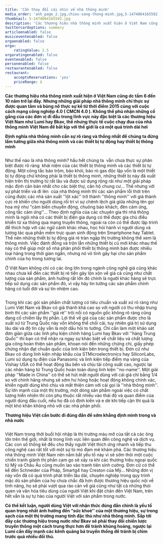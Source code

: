 ```yaml
---
title: 'Cần thay đổi cái nhìn về nhà thông minh'
media_order: 'anh_page_2.jpg,chieu-sang-thong-minh.jpg,5-1474864165592.jpg'
thumbnail: 5-1474864165592.jpg
description: 'Các thương hiệu nhà thông minh xuất hiện ở Việt Nam cũng dc tầm 6 đến 10 năm trở lại đây. Nhưng những giải pháp nhà thông minh chỉ thực sự được quan tâm và bùng nổ thực sự kể từ thời điểm 2015 cùng với cuộc cách mạng công nghiệp 4.0 ( CMCN 4.0 ). Không thể phủ nhận những cố gắng của các đơn vị đi đầu trong lĩnh vực này đặc biệt là các thương hiệu Việt Nam như Lumi hay Bkav, thế nhưng thực tế cuộc chạy đua của nhà thông minh Việt Nam để bắt kịp với thế giới là cả một quá trình dài hơi'
twittercardoptions: summary
articleenabled: false
musiceventenabled: false
orgaenabled: false
orga:
    ratingValue: 2.5
orgaratingenabled: false
eventenabled: false
personenabled: false
restaurantenabled: false
restaurant:
    acceptsReservations: 'yes'
    priceRange: $
---
```


<div class="col-sm-9 post_content">
<p><strong>C&aacute;c thương hiệu nh&agrave; th&ocirc;ng minh xuất hiện ở Việt Nam cũng dc tầm 6 đến 10 năm trở lại đ&acirc;y.&nbsp;Nhưng những giải ph&aacute;p nh&agrave; th&ocirc;ng minh chỉ thực sự được quan t&acirc;m v&agrave; b&ugrave;ng nổ thực sự kể từ thời điểm 2015 c&ugrave;ng với cuộc c&aacute;ch mạng c&ocirc;ng nghiệp 4.0 ( CMCN 4.0 ). Kh&ocirc;ng thể phủ nhận những cố gắng của c&aacute;c đơn vị đi đầu trong lĩnh vực n&agrave;y đặc biệt l&agrave; c&aacute;c thương hiệu Việt Nam như Lumi hay Bkav, thế nhưng thực tế cuộc chạy đua của nh&agrave; th&ocirc;ng minh Việt Nam để bắt kịp với thế giới l&agrave; cả một qu&aacute; tr&igrave;nh d&agrave;i hơi</strong></p>
<p><strong>Định nghĩa nh&agrave; th&ocirc;ng minh cần sự r&otilde; r&agrave;ng v&agrave; thồng nhất để ch&uacute;ng ta đừng lầm tưởng giữa nh&agrave; th&ocirc;ng minh v&agrave; c&aacute;c thiết bị tự động hay thiết bị th&ocirc;ng minh</strong></p>
<p><img src="/giahan/tin-tuc/can-thay-doi-cai-nhin-ve-nha-thong-minh/5-1474864165592.jpg" alt="" /></p>
<p>Như thế n&agrave;o l&agrave; nh&agrave; th&ocirc;ng minh? hầu hết ch&uacute;ng ta&nbsp; vẫn chưa thực sự ph&acirc;n biệt được r&otilde; r&agrave;ng&nbsp; kh&aacute;i niệm của c&aacute;c thiết bị th&ocirc;ng minh v&agrave; c&aacute;c thiết bị tự động. Một c&ocirc;ng tắc b&aacute;o trộm, b&aacute;o kh&oacute;i, b&aacute;o r&ograve; gas độc lập vốn l&agrave; một thiết bị tự động chứ kh&ocirc;ng phải l&agrave; thiết bị th&ocirc;ng minh, những thiết bị n&agrave;y đ&atilde; xuất hiện tr&ecirc;n thị trường từ rất l&acirc;u v&agrave; được sử dụng rộng r&atilde;i như một giải ph&aacute;p mặc định căn bản nhất cho c&aacute;c biệt thự, căn hộ chung cư... Thế nhưng với sự&nbsp;ph&aacute;t triển v&agrave; đi l&ecirc;n&nbsp;&nbsp;của nh&agrave; th&ocirc;ng minh th&igrave; c&aacute;c sản phẩm lỗi thời tr&ecirc;n cũng được c&aacute;c nh&agrave; sản xuất ''lột x&aacute;c'' trở th&agrave;nh ''th&ocirc;ng minh'' với gi&aacute; th&agrave;nh cực rẻ khiến cho người d&ugrave;ng rối tr&iacute; v&igrave; sự ch&ecirc;nh lệch gi&aacute; giữa những t&ecirc;n gọi hoa mỹ như "cảm biến chuyển động, chu&ocirc;ng b&aacute;o kh&aacute;ch, đ&egrave;n cảm ứng, c&ocirc;ng tắc cảm ứng''... Theo định nghĩa của c&aacute;c chuy&ecirc;n gia th&igrave; nh&agrave; th&ocirc;ng minh l&agrave; ng&ocirc;i nh&agrave; c&oacute; c&aacute;c thiết bị điện gia dụng c&oacute; thể được gia chủ điều khiển từ xa th&ocirc;ng qua mạng truyền th&ocirc;ng, ngo&agrave;i ra c&ograve;n c&oacute; thể được lập tr&igrave;nh để th&iacute;ch hợp với c&aacute;c ngữ cảnh kh&aacute;c nhau, học hỏi h&agrave;nh vi người d&ugrave;ng v&agrave; tương t&aacute;c qua phần mềm trực quan sinh động tr&ecirc;n Smartphone hay Tablet. Thế n&ecirc;n những thiết bị tự động gi&aacute; rẻ tr&agrave;n ngập thị trường kh&ocirc;ng thể xem l&agrave; th&ocirc;ng minh. Việc đ&aacute;nh đồng v&agrave; trộn lẫn những thiết bị cũ mới kh&aacute;c nhau thế n&agrave;y c&oacute; thể gi&uacute;p một số nh&agrave; ph&acirc;n phối thiết bị th&ocirc;ng minh b&aacute;n được nhiều loại h&agrave;ng trong thời gian ngắn, nhưng n&oacute; v&ocirc; t&igrave;nh g&acirc;y hại cho sản phẩm ch&iacute;nh của họ trong tương lai.</p>
<p>Ở Việt Nam kh&ocirc;ng chỉ c&oacute; c&aacute;c &ocirc;ng lớn trong ng&agrave;nh c&ocirc;ng nghệ gi&aacute; cũng kh&aacute;c nhau chưa kể đến c&aacute;c thiết bị rẻ tiền g&acirc;y lộn xộn về gi&aacute; cả cũng như chất lượng của sản phẩm, ảnh hưởng rất lớn đ&oacute; ch&iacute;nh l&agrave; người kh&aacute;c h&agrave;ng sẽ trực tiếp sử dụng c&aacute;c sản phẩm đ&oacute;, v&igrave; vậy h&atilde;y tin tưởng c&aacute;c sản phẩm ch&iacute;nh h&atilde;ng c&oacute; tuổi đời v&agrave; sự t&iacute;n nhiệm cao.</p>
<p><img src="/giahan/tin-tuc/can-thay-doi-cai-nhin-ve-nha-thong-minh/chieu-sang-thong-minh.jpg" alt="" /></p>
<p>Trong khi c&aacute;c g&oacute;i sản phẩm chất lượng c&oacute; ti&ecirc;u chuẩn v&agrave; xuất xứ r&otilde; r&agrave;ng như Lumi Việt Nam v&agrave; Bkav c&oacute; gi&aacute; th&agrave;nh kh&aacute; cao so với người c&oacute; thu nhập trung b&igrave;nh th&igrave; c&aacute;c sản phẩm ''gi&aacute; rẻ'' tr&ocirc;i nổi c&oacute; nguồn gốc kh&ocirc;ng r&otilde; r&agrave;ng cũng đang cố chiếm lấy thị phần. Lợi thế về gi&aacute; của c&aacute;c sản phẩm được cho l&agrave; xuất xứ từ Trung Quốc n&agrave;y vốn kh&ocirc;ng thể chối c&atilde;i, tuy nhi&ecirc;n gi&aacute; trị sử dụng l&acirc;u d&agrave;i v&agrave; độ tin cậy vẫn l&agrave; một dấu hỏi to tướng. Chỉ cần l&agrave;m một khảo s&aacute;t đơn giản giữa c&aacute;c linh phụ kiện ch&iacute;nh h&atilde;ng Lumi hay Bkav với ''h&agrave;ng Trung Quốc'' th&igrave; bạn c&oacute; thể nhận ra ngay sự kh&aacute;c biệt về chất liệu v&agrave; chất lượng gia c&ocirc;ng ho&agrave;n thiện sản phẩm, khoan n&oacute;i đến những chứng chỉ, giấy ph&eacute;p chứng nhận đạt chuẩn quốc của linh kiện b&ecirc;n trong thiết bị. Đơn cử như Bkav c&oacute; d&ugrave;ng linh kiện nhập khẩu của STMicroelectronics hay SiliconLabs, Lumi sử dụng tụ điện của Panasonic v&agrave; linh kiện tiếp điểm mạ v&agrave;ng của Vishay USA c&oacute; thể hoạt động l&acirc;u bền v&agrave; chịu tải c&ocirc;ng suất cao, ngược lại c&aacute;c nh&atilde;n h&agrave;ng từ Trung Quốc ho&agrave;n to&agrave;n d&ugrave;ng linh kiện ''no-name''. Một giải ph&aacute;p ''Made in China'' c&oacute; thể sẽ h&uacute;t mắt người d&ugrave;ng với c&aacute;i gi&aacute; chỉ bằng 1/4 so với ch&iacute;nh h&atilde;ng nhưng sẽ sớm hư hỏng hoặc hoạt động kh&ocirc;ng ch&iacute;nh x&aacute;c, khiến người d&ugrave;ng kh&oacute; chịu v&agrave; mất thiện cảm với c&aacute;i gọi l&agrave; ''nh&agrave; th&ocirc;ng minh''. Sự lớn mạnh của một thị trường, một d&ograve;ng sản phẩm ngo&agrave;i việc c&oacute; chất lượng hiển nhi&ecirc;n th&igrave; c&ograve;n phụ thuộc rất nhiều v&agrave;o th&aacute;i độ v&agrave; quan điểm của người d&ugrave;ng đầu cuối, nếu họ đ&atilde; c&oacute; định kiến v&agrave; e d&egrave; khi tiếp cận th&igrave; quả l&agrave; một kh&oacute; khăn kh&ocirc;ng nhỏ với c&aacute;c nh&agrave; ph&acirc;n phối.</p>
<p><strong>Thương hiệu Việt cần bước đi đ&uacute;ng đắn để sớm khẳng định m&igrave;nh trong v&agrave; nh&agrave; nước</strong></p>
<p><img src="/giahan/tin-tuc/can-thay-doi-cai-nhin-ve-nha-thong-minh/anh_page_2.jpg" alt="" /></p>
<p>Việt Nam trong thời buổi hội nhập l&agrave; thị trường m&agrave;u mỡ của tất cả c&aacute;c &ocirc;ng lớn tr&ecirc;n thế giới, nhất l&agrave; trong lĩnh vực li&ecirc;n quan đến c&ocirc;ng nghệ v&agrave; dịch vụ. C&aacute;c con số thống k&ecirc; đều cho thấy người Việt th&iacute;ch ứng nhanh v&agrave; tiếp thu c&ocirc;ng nghệ cao rất tốt với một sự t&ograve; m&ograve; đam m&ecirc; kh&aacute;m ph&aacute;. C&aacute;c thương hiệu nh&agrave; th&ocirc;ng minh Việt Nam n&ecirc;n nắm bắt yếu tố n&agrave;y v&igrave; sẽ sớm th&ocirc;i một cuộc chiến tranh gi&agrave;nh thị phần cam go sẽ xảy ra khi c&aacute;c thương hiệu ngoại quốc từ Mỹ v&agrave; Ch&acirc;u &Acirc;u cũng muốn lao v&agrave;o tranh ti&ecirc;n s&iacute;nh cường. Đơn cử c&oacute; thể kể đến Schneider của Ph&aacute;p, Smartg4 hay Creston của Mỹ... Những đơn vị n&agrave;y vốn đ&atilde; c&oacute; qu&aacute; tr&igrave;nh ph&aacute;t triển l&acirc;u d&agrave;i, chuy&ecirc;n nghiệp trong quy tr&igrave;nh mặc d&ugrave; sản phẩm của họ chưa chắc đ&atilde; hơn được thương hiệu quốc nội về t&iacute;nh năng, họ sẽ phải vượt qua r&agrave;o cản về gi&aacute; cũng như tất cả những th&oacute;i quen v&agrave; văn h&oacute;a ti&ecirc;u d&ugrave;ng của người Việt khi đặt ch&acirc;n đến Việt Nam, tr&ecirc;n hết vẫn l&agrave; sự tự h&agrave;o của người Việt với sản phẩm trong nước.</p>
<p><strong>C&oacute; thể kết luận, người d&ugrave;ng Việt với nhận thức đ&uacute;ng đắn ch&iacute;nh l&agrave; yếu tố quan trọng nhất ảnh hưởng đến &ldquo;sức khoẻ&rsquo;&rsquo; của một thương hiệu, sự trong sạch của một thị trường mang t&iacute;nh đặc th&ugrave; như nh&agrave; th&ocirc;ng minh. Sắp tới đ&acirc;y c&aacute;c thương hiệu trong nước như Bkav sẽ phải thay đổi chiến lược truyền th&ocirc;ng một c&aacute;ch trung thực hơn để tr&aacute;nh khủng hoảng, ngược lại Lumi cần đẩy mạnh c&aacute;c k&ecirc;nh quảng b&aacute; truyền thống để tr&aacute;nh bị ch&igrave;m trước qu&aacute; nhiều đối thủ.</strong></p>
</div>
<div class="col-sm-3 sidebar">
<div class="panel panel-default">
<div class="panel-body">
<div class="row">
<div class="col-sm-10">&nbsp;</div>
</div>
</div>
</div>
</div>
